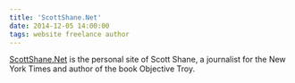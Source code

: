 ```yaml
---
title: 'ScottShane.Net'
date: 2014-12-05 14:00:00
tags: website freelance author
---
```

[ScottShane.Net][site-url] is the personal site of Scott Shane, a journalist for the New York Times and author of the book Objective Troy.

[site-url]: http://scottshane.net
